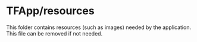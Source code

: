 # TFApp/resources

This folder contains resources (such as images) needed by the application. This file can
be removed if not needed.

